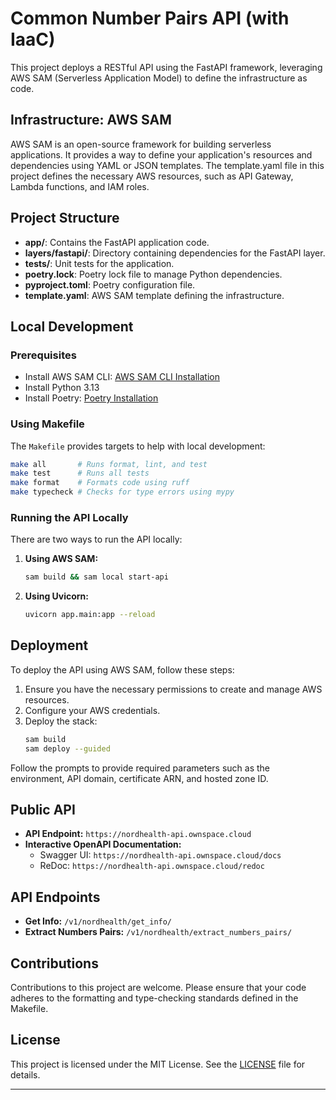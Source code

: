 # Common Number Pairs API (with IaaC)

This project deploys a RESTful API using the FastAPI framework, leveraging AWS SAM (Serverless Application Model) to define the infrastructure as code.

## Infrastructure: AWS SAM

AWS SAM is an open-source framework for building serverless applications. It provides a way to define your application's resources and dependencies using YAML or JSON templates. The template.yaml file in this project defines the necessary AWS resources, such as API Gateway, Lambda functions, and IAM roles.

## Project Structure

- **app/**: Contains the FastAPI application code.
- **layers/fastapi/**: Directory containing dependencies for the FastAPI layer.
- **tests/**: Unit tests for the application.
- **poetry.lock**: Poetry lock file to manage Python dependencies.
- **pyproject.toml**: Poetry configuration file.
- **template.yaml**: AWS SAM template defining the infrastructure.

## Local Development

### Prerequisites
- Install AWS SAM CLI: [AWS SAM CLI Installation](https://docs.aws.amazon.com/serverless-application-model/latest/developerguide/install-sam-cli.html)
- Install Python 3.13
- Install Poetry: [Poetry Installation](https://python-poetry.org/docs/#installation)

### Using Makefile

The `Makefile` provides targets to help with local development:

```sh
make all       # Runs format, lint, and test
make test      # Runs all tests
make format    # Formats code using ruff
make typecheck # Checks for type errors using mypy
```

### Running the API Locally

There are two ways to run the API locally:

1. **Using AWS SAM:**
   ```sh
   sam build && sam local start-api
   ```

2. **Using Uvicorn:**
   ```sh
   uvicorn app.main:app --reload
   ```

## Deployment

To deploy the API using AWS SAM, follow these steps:

1. Ensure you have the necessary permissions to create and manage AWS resources.
2. Configure your AWS credentials.
3. Deploy the stack:
   ```sh
   sam build
   sam deploy --guided
   ```

Follow the prompts to provide required parameters such as the environment, API domain, certificate ARN, and hosted zone ID.

## Public API

- **API Endpoint:** `https://nordhealth-api.ownspace.cloud`
- **Interactive OpenAPI Documentation:**
  - Swagger UI: `https://nordhealth-api.ownspace.cloud/docs`
  - ReDoc: `https://nordhealth-api.ownspace.cloud/redoc`

## API Endpoints

- **Get Info:** `/v1/nordhealth/get_info/`
- **Extract Numbers Pairs:** `/v1/nordhealth/extract_numbers_pairs/`

## Contributions

Contributions to this project are welcome. Please ensure that your code adheres to the formatting and type-checking standards defined in the Makefile.

## License

This project is licensed under the MIT License. See the [LICENSE](LICENSE) file for details.

---